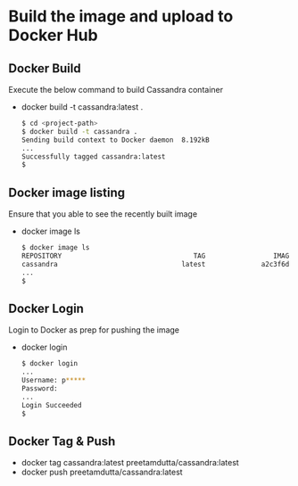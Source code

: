 
Build the image and upload to Docker Hub
========================================

Docker Build
------------
Execute the below command to build Cassandra container
- docker build -t cassandra:latest .
  ```bash
  $ cd <project-path>
  $ docker build -t cassandra .
  Sending build context to Docker daemon  8.192kB
  ...
  Successfully tagged cassandra:latest
  $
  ```

Docker image listing
--------------------
Ensure that you able to see the recently built image 
- docker image ls
  ```bash
  $ docker image ls
  REPOSITORY                                 TAG                 IMAGE ID            CREATED             SIZE
  cassandra                               latest              a2c3f6dbcda2        22 minutes ago      337MB
  ...
  $
  ```

Docker Login
------------
Login to Docker as prep for pushing the image
- docker login
  ```bash
  $ docker login
  ...
  Username: p*****
  Password:
  ...
  Login Succeeded
  $
  ```

Docker Tag & Push
-----------------
- docker tag cassandra:latest preetamdutta/cassandra:latest
- docker push preetamdutta/cassandra:latest




